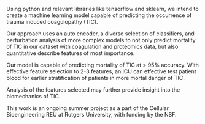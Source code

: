Using python and relevant libraries like tensorflow and sklearn, we intend to create a machine learning model capable of predicting the occurrence of trauma induced coagulopathy (TIC). 

Our approach uses an auto encoder, a diverse selection of classifiers, and perturbation analysis of more complex models to not only predict mortality of TIC in our dataset with coagulation and proteomics data, but also quantitative describe features of most importance. 

Our model is capable of predicting mortality of TIC at > 95% accuracy. With effective feature selection to 2-3 features, an ICU can effective test patient blood for earlier stratification of patients in more mortal danger of TIC.

Analysis of the features selected may further provide insight into the biomechanics of TIC. 

This work is an ongoing summer project as a part of the Cellular Bioengineering REU at Rutgers University, with funding by the NSF. 
